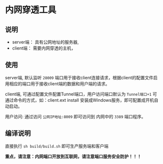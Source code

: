 # 内网穿透工具

## 说明
- server端： 具有公网地址的服务器,
- client端： 需要内网穿透的主机，
## 使用

server端, 默认监听 `28009` 端口用于接收client连接请求，根据client的配置文件启用相应的端口用于接收client端的数据和用户端的请求。

client端, 可通过配置文件配置Tunnel端口，用户访问端口默认为 `Tunnel端口+1` 可通过命令的方式，如：client.ext install 安装成Windows服务，即可配置成开机自动启动。


用户访问: 通过访问 `公网IP地址:8009` 即可访问到 内网中的 `3389` 端口程序。

## 编译说明

直接执行 `sh build/build.sh` 即可生产服务端和客户端


**重点，请注意：内网端口开放到互联网，请注意端口服务安全防护！！！**